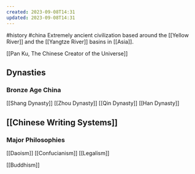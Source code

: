 ```yaml
---
created: 2023-09-08T14:31
updated: 2023-09-08T14:31
---
```

#history #china 
Extremely ancient civilization based around the [[Yellow River]] and the [[Yangtze River]] basins in [[Asia]].

[[Pan Ku, The Chinese Creator of the Universe]]

## Dynasties
### Bronze Age China
[[Shang Dynasty]]
[[Zhou Dynasty]]
[[Qin Dynasty]]
[[Han Dynasty]]
## [[Chinese Writing Systems]]

### Major Philosophies
[[Daoism]]
[[Confucianism]]
[[Legalism]]

[[Buddhism]]
